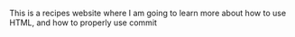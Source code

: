 This is a recipes website where I am going to learn more about how to use HTML, and how to properly use commit
